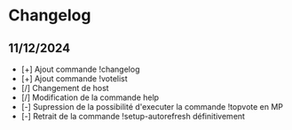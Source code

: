 # Changelog

## 11/12/2024
- [+] Ajout commande !changelog
- [+] Ajout commande !votelist
- [/] Changement de host
- [/] Modification de la commande help
- [-] Supression de la possibilité d'executer la commande !topvote en MP
- [-] Retrait de la commande !setup-autorefresh définitivement
